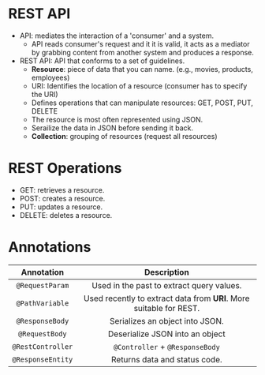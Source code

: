 # REST API

- API: mediates the interaction of a 'consumer' and a system.
  - API reads consumer's request and it it is valid, it acts as a mediator by grabbing content from another system and produces a response.
- REST API: API that conforms to a set of guidelines.
  - **Resource**: piece of data that you can name. (e.g., movies, products, employees)
  - URI: Identifies the location of a resource (consumer has to specify the URI)
  - Defines operations that can manipulate resources: GET, POST, PUT, DELETE
  - The resource is most often represented using JSON.
  - Serailize the data in JSON before sending it back.
  - **Collection**: grouping of resources (request all resources)

# REST Operations

- GET: retrieves a resource.
- POST: creates a resource.
- PUT: updates a resource.
- DELETE: deletes a resource.

# Annotations

|Annotation|Description|
|:-:|:-:|
|`@RequestParam`|Used in the past to extract query values.|
|`@PathVariable`|Used recently to extract data from **URI**. More suitable for REST.|
|`@ResponseBody`|Serializes an object into JSON.|
|`@RequestBody`|Deserialize JSON into an object|
|`@RestController`|`@Controller` + `@ResponseBody`|
|`@ResponseEntity`|Returns data and status code.|
